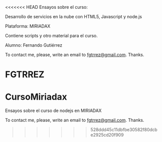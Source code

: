 <<<<<<< HEAD
Ensayos sobre el curso:

Desarrollo de servicios en la nube con HTML5, Javascript y node.js

Plataforma: MIRIADAX

Contiene scripts y otro material para el curso.


Alumno: Fernando Gutiérrez

To contact me, please, write an email to fgtrrez@gmail.com. Thanks.

FGTRREZ
=======
# CursoMiriadax
Ensayos sobre el curso de nodejs en MIRIADAX

To contact me, please, write an email to fgtrrez@gmail.com. Thanks.
>>>>>>> 528ddd45c11dbfbe30582f80dcbe2925cd20f909
